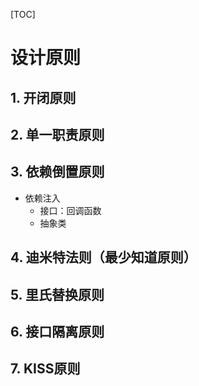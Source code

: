 [TOC]

# 设计原则
##  1. 开闭原则
##  2. 单一职责原则
##  3. 依赖倒置原则
* 依赖注入
    * 接口：回调函数
    * 抽象类
##  4. 迪米特法则（最少知道原则）
##  5. 里氏替换原则
##  6. 接口隔离原则
##  7. KISS原则